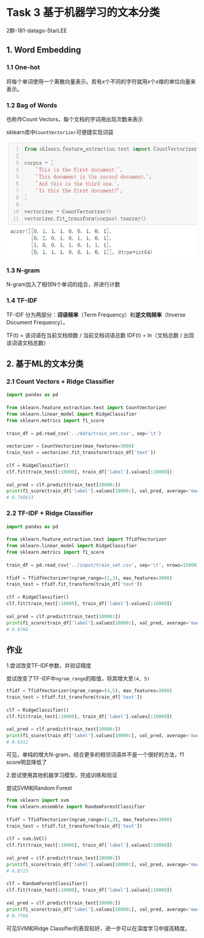 # Task 3 基于机器学习的文本分类

2群-181-datago-StarLEE

## 1. Word Embedding

### 1.1 One-hot

将每个单词使用一个离散向量表示。若有*x*个不同的字符就用*x*个*x*维的单位向量来表示。

### 1.2 Bag of Words

也称作Count Vectors，每个文档的字词用出现次数来表示

sklearn库中`CountVectorizer`可便捷实现词袋

<img src="https://github.com/starlee1996/nlpCompetition/blob/master/task03%20%E5%9F%BA%E4%BA%8EML%E7%9A%84%E6%96%87%E6%9C%AC%E5%88%86%E7%B1%BB/pictures/1.png?raw=true" style="zoom:80%;" />

### 1.3 N-gram

N-gram加入了相邻N个单词的组合，并进行计数

### 1.4 TF-IDF

TF-IDF 分为两部分：**词语频率**（Term Frequency）和**逆文档频率**（Inverse Document Frequency）。

TF(t) = 该词语在当前文档频数 / 当前文档词语总数
IDF(t) = ln（文档总数 / 出现该词语文档总数）

## 2. 基于ML的文本分类

### 2.1 Count Vectors + Ridge Classifier

```python
import pandas as pd

from sklearn.feature_extraction.text import CountVectorizer
from sklearn.linear_model import RidgeClassifier
from sklearn.metrics import f1_score

train_df = pd.read_csv('../data/train_set.csv', sep='\t')

vectorizer = CountVectorizer(max_features=3000)
train_test = vectorizer.fit_transform(train_df['text'])

clf = RidgeClassifier()
clf.fit(train_test[:10000], train_df['label'].values[:10000])

val_pred = clf.predict(train_test[10000:])
print(f1_score(train_df['label'].values[10000:], val_pred, average='macro'))
# 0.748813
```

### 2.2 TF-IDF + Ridge Classifier

```python
import pandas as pd

from sklearn.feature_extraction.text import TfidfVectorizer
from sklearn.linear_model import RidgeClassifier
from sklearn.metrics import f1_score

train_df = pd.read_csv('../input/train_set.csv', sep='\t', nrows=15000)

tfidf = TfidfVectorizer(ngram_range=(1,3), max_features=3000)
train_test = tfidf.fit_transform(train_df['text'])

clf = RidgeClassifier()
clf.fit(train_test[:10000], train_df['label'].values[:10000])

val_pred = clf.predict(train_test[10000:])
print(f1_score(train_df['label'].values[10000:], val_pred, average='macro'))
# 0.8768
```

## 作业

1.尝试改变TF-IDF参数，并验证精度

尝试改变了TF-IDF中`ngram_range`的取值，将其增大至`(4, 5)`

```python
tfidf = TfidfVectorizer(ngram_range=(4,5), max_features=3000)
train_test = tfidf.fit_transform(train_df['text'])

clf = RidgeClassifier()
clf.fit(train_test[:10000], train_df['label'].values[:10000])

val_pred = clf.predict(train_test[10000:])
print(f1_score(train_df['label'].values[10000:], val_pred, average='macro'))
# 0.6312
```

可见，单纯的增大N-gram，结合更多的相邻词语并不是一个很好的方法，f1 score明显降低了

2.尝试使用其他机器学习模型，完成训练和验证

尝试SVM和Random Forest

```python
from sklearn import svm
from sklearn.ensemble import RandomForestClassifier

tfidf = TfidfVectorizer(ngram_range=(1,3), max_features=3000)
train_test = tfidf.fit_transform(train_df['text'])

clf = svm.SVC()
clf.fit(train_test[:10000], train_df['label'].values[:10000])

val_pred = clf.predict(train_test[10000:])
print(f1_score(train_df['label'].values[10000:], val_pred, average='macro'))
# 0.8723

clf = RandomForestClassifier()
clf.fit(train_test[:10000], train_df['label'].values[:10000])

val_pred = clf.predict(train_test[10000:])
print(f1_score(train_df['label'].values[10000:], val_pred, average='macro'))
# 0.7764
```

可见SVM和Ridge Classifier的表现较好，进一步可以在深度学习中提高精度。